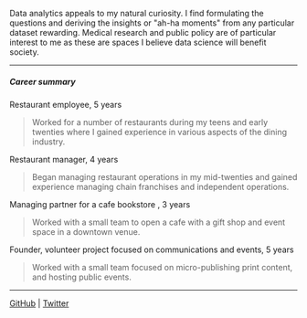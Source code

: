 

Data analytics appeals to my natural curiosity. I find formulating the questions and deriving the insights or  "ah-ha moments" from any particular dataset rewarding. Medical research and public policy are of particular interest to me as these are spaces I believe data science will benefit society. 

---
##### Career summary

Restaurant employee, 5 years
> Worked for a number of restaurants during my teens and  early twenties where I gained experience in various aspects of the dining industry.

Restaurant manager, 4 years
> Began managing restaurant operations in my mid-twenties and gained experience managing chain franchises and independent operations.

Managing partner for a cafe bookstore , 3 years
> Worked with a small team to open a cafe with a gift shop and event space in a downtown venue.

Founder, volunteer project focused on communications and events, 5 years
> Worked with a small team focused on micro-publishing print content, and hosting public events.

---

[GitHub](https://github.com/awjackson358) |
[Twitter](https://twitter.com/awjackson358)
